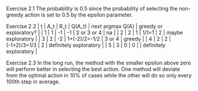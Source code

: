 Exercise 2.1
The probability is 0.5 since the probability of selecting the non-greedy action is set to 0.5 by the epsilon parameter.

Exercise 2.2
| t | A_t | R_t | Q(A_t)        | next argmax Q(A) | greedy or exploratory? |
| 1 | 1   | -1  | -1            | 2 or 3 or 4      | na                     |
| 2 | 2   | 1   | 1/1=1         | 2                | maybe exploratory      |
| 3 | 2   | -2  | 1+(-2)/2=-1/2 | 3 or 4           | greedy                 |
| 4 | 2   | 2   | (-1+2)/3=1/3  | 2                | definitely exploratory |
| 5 | 3   | 0   | 0             |                  | definitely exploratory |

Exercise 2.3
In the long run, the method with the smaller epsilon above zero will perform better in selecting the best action.
One method will deviate from the optimal action in 10% of cases while the other will do so only every 100th step in average.
